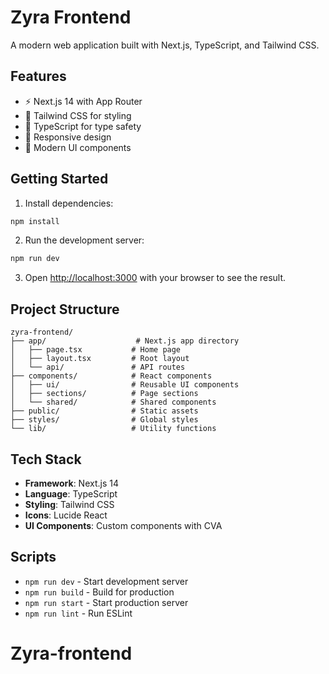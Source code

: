 # Zyra Frontend

A modern web application built with Next.js, TypeScript, and Tailwind CSS.

## Features

- ⚡ Next.js 14 with App Router
- 🎨 Tailwind CSS for styling
- 🔧 TypeScript for type safety
- 📱 Responsive design
- 🎯 Modern UI components

## Getting Started

1. Install dependencies:
```bash
npm install
```

2. Run the development server:
```bash
npm run dev
```

3. Open [http://localhost:3000](http://localhost:3000) with your browser to see the result.

## Project Structure

```
zyra-frontend/
├── app/                    # Next.js app directory
│   ├── page.tsx           # Home page
│   ├── layout.tsx         # Root layout
│   └── api/               # API routes
├── components/            # React components
│   ├── ui/                # Reusable UI components
│   ├── sections/          # Page sections
│   └── shared/            # Shared components
├── public/                # Static assets
├── styles/                # Global styles
└── lib/                   # Utility functions
```

## Tech Stack

- **Framework**: Next.js 14
- **Language**: TypeScript
- **Styling**: Tailwind CSS
- **Icons**: Lucide React
- **UI Components**: Custom components with CVA

## Scripts

- `npm run dev` - Start development server
- `npm run build` - Build for production
- `npm run start` - Start production server
- `npm run lint` - Run ESLint

# Zyra-frontend
